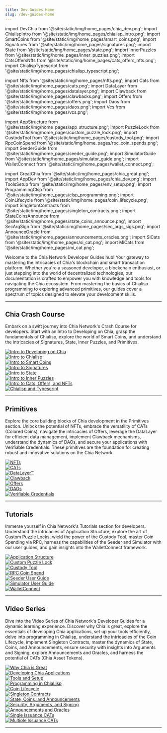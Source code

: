 ```yaml
---
title: Dev Guides Home
slug: /dev-guides-home
---
```


import DevChia from '@site/static/img/home_pages/chia_dev.png';
import ChialispIntro from '@site/static/img/home_pages/chialisp_intro.png';
import SmartCoins from '@site/static/img/home_pages/smart_coins.png';
import Signatures from '@site/static/img/home_pages/signatures.png';
import State from '@site/static/img/home_pages/state.png';
import InnerPuzzles from '@site/static/img/home_pages/inner_puzzles.png';
import CatsOffersNfts from '@site/static/img/home_pages/cats_offers_nfts.png';
import ChialispTypescript from '@site/static/img/home_pages/chialisp_typescript.png';

import Nfts from '@site/static/img/home_pages/nfts.png';
import Cats from '@site/static/img/home_pages/cats.png';
import DataLayer from '@site/static/img/home_pages/datalayer.png';
import Clawback from '@site/static/img/home_pages/clawbacks.png';
import Offers from '@site/static/img/home_pages/offers.png';
import Daos from '@site/static/img/home_pages/daos.png';
import Vcs from '@site/static/img/home_pages/vcs.png';

import AppStructure from '@site/static/img/home_pages/app_structure.png';
import PuzzleLock from '@site/static/img/home_pages/custom_puzzle_lock.png';
import CustodyTool from '@site/static/img/home_pages/custody_tool.png';
import RpcCoinSpend from '@site/static/img/home_pages/rpc_coin_spends.png';
import SeederGuide from '@site/static/img/home_pages/seeder_guide.png';
import SimulatorGuide from '@site/static/img/home_pages/simulator_guide.png';
import WalletConnect from '@site/static/img/home_pages/wallet_connect.png';

import GreatChia from '@site/static/img/home_pages/chia_great.png';
import AppDev from '@site/static/img/home_pages/chia_dev.png';
import ToolsSetup from '@site/static/img/home_pages/env_setup.png';
import ProgrammingClsp from '@site/static/img/home_pages/clsp_programming.png';
import CoinLifecycle from '@site/static/img/home_pages/coin_lifecycle.png';
import SingletonContracts from '@site/static/img/home_pages/singleton_contracts.png';
import StateCoinsAnnounce from '@site/static/img/home_pages/state_coins_announce.png';
import SecArgSign from '@site/static/img/home_pages/sec_args_sigs.png';
import AnnounceOracle from '@site/static/img/home_pages/announcements_oracles.png';
import SiCats from '@site/static/img/home_pages/si_cat.png';
import MiCats from '@site/static/img/home_pages/mi_cat.png';

Welcome to the Chia Network Developer Guides hub! Your gateway to mastering the intricacies of Chia's blockchain and smart transaction platform. Whether you're a seasoned developer, a blockchain enthusiast, or just stepping into the world of decentralized technologies, our documentation is crafted to empower you with knowledge and tools for navigating the Chia ecosystem. From mastering the basics of Chialisp programming to exploring advanced primitives, our guides cover a spectrum of topics designed to elevate your development skills.

---

## Chia Crash Course

Embark on a swift journey into Chia Network's Crash Course for developers. Start with an Intro to Developing on Chia, grasp the fundamentals of Chialisp, explore the world of Smart Coins, and understand the intricacies of Signatures, State, Inner Puzzles, and Primitives.

<section class="carousel">
  <c-ol class="carousel-inner">
    <c-li class="carousel-item">
      <div class="card-demo">
        <a href='/guides/crash-course/introduction/'>
          <div class="card">
            <div class="card__image">
              <img src={DevChia} alt='Intro to Developing on Chia' />
            </div>
          </div>
        </a>
      </div>
    </c-li>
    <c-li class="carousel-item">
      <div class="card-demo">
        <a href='/guides/crash-course/intro-to-chialisp/'>
          <div class="card">
            <div class="card__image">
              <img src={ChialispIntro} alt='Intro to Chialisp' />
            </div>
          </div>
        </a>
      </div>
    </c-li>
    <c-li class="carousel-item">
      <div class="card-demo">
        <a href='/guides/crash-course/smart-coins/'>
          <div class="card">
            <div class="card__image">
              <img src={SmartCoins} alt='Intro to Smart Coins' />
            </div>
          </div>
        </a>
      </div>
    </c-li>
    <c-li class="carousel-item">
      <div class="card-demo">
        <a href='/guides/crash-course/signatures/'>
          <div class="card">
            <div class="card__image">
              <img src={Signatures} alt='Intro to Signatures' />
            </div>
          </div>
        </a>
      </div>
    </c-li>
    <c-li class="carousel-item">
      <div class="card-demo">
        <a href='/guides/crash-course/state/'>
          <div class="card">
            <div class="card__image">
              <img src={State} alt='Intro to State' />
            </div>
          </div>
        </a>
      </div>
    </c-li>
    <c-li class="carousel-item">
      <div class="card-demo">
        <a href='/guides/crash-course/inner-puzzles/'>
          <div class="card">
            <div class="card__image">
              <img src={InnerPuzzles} alt='Intro to Inner Puzzles' />
            </div>
          </div>
        </a>
      </div>
    </c-li>
    <c-li class="carousel-item">
      <div class="card-demo">
        <a href='/crash-course/cats-offers-nfts/'>
          <div class="card">
            <div class="card__image">
              <img src={CatsOffersNfts} alt='Intro to Cats, Offers, and NFTs' />
            </div>
          </div>
        </a>
      </div>
    </c-li>
    <c-li class="carousel-item">
      <div class="card-demo">
        <a href='/chialisp-and-typescript/'>
          <div class="card">
            <div class="card__image">
              <img src={ChialispTypescript} alt='Chialisp and Typescript' />
            </div>
          </div>
        </a>
      </div>
    </c-li>
  </c-ol>
</section>

---

## Primitives

Explore the core building blocks of Chia development in the Primitives section. Unlock the potential of NFTs, embrace the versatility of CATs (Colored Coins), navigate the intricacies of Offers, leverage the DataLayer for efficient data management, implement Clawback mechanisms, understand the dynamics of DAOs, and secure your applications with Verifiable Credentials. These primitives are the foundation for creating robust and innovative solutions on the Chia Network.

<section class="carousel">
  <c-ol class="carousel-inner">
    <c-li class="carousel-item">
      <div class="card-demo">
        <a href='/guides/nft-developer-guide/'>
          <div class="card">
            <div class="card__image">
              <img src={Nfts} alt='NFTs'/>
            </div>
          </div>
        </a>
      </div>
    </c-li>
    <c-li class="carousel-item">
      <div class="card-demo">
        <a href='/guides/cat-developer-guide/'>
          <div class="card">
            <div class="card__image">
              <img src={Cats} alt='CATs' />
            </div>
          </div>
        </a>
      </div>
    </c-li>
    <c-li class="carousel-item">
      <div class="card-demo">
        <a href='/guides/datalayer-developer-guide/'>
          <div class="card">
            <div class="card__image">
              <img src={DataLayer} alt='DataLayer™' />
            </div>
          </div>
        </a>
      </div>
    </c-li>
    <c-li class="carousel-item">
      <div class="card-demo">
        <a href='/guides/clawback-developer-guide/'>
          <div class="card">
            <div class="card__image">
              <img src={Clawback} alt='Clawback' />
            </div>
          </div>
        </a>
      </div>
    </c-li>
    <c-li class="carousel-item">
      <div class="card-demo">
        <a href='/guides/offers-developer-guide/'>
          <div class="card">
            <div class="card__image">
              <img src={Offers} alt='Offers' />
            </div>
          </div>
        </a>
      </div>
    </c-li>
    <c-li class="carousel-item">
      <div class="card-demo">
        <a href='/guides/daos-developer-guide/'>
          <div class="card">
            <div class="card__image">
              <img src={Daos} alt='DAOs' />
            </div>
          </div>
        </a>
      </div>
    </c-li>
    <c-li class="carousel-item">
      <div class="card-demo">
        <a href='/guides/verifiable-credentials-guide'>
          <div class="card">
            <div class="card__image">
              <img src={Vcs} alt='Verifiable Credentials' />
            </div>
          </div>
        </a>
      </div>
    </c-li>
  </c-ol>
</section>

---

## Tutorials

Immerse yourself in Chia Network's Tutorials section for developers. Understand the intricacies of Application Structure, explore the art of Custom Puzzle Locks, wield the power of the Custody Tool, master Coin Spending via RPC, harness the capabilities of the Seeder and Simulator with our user guides, and gain insights into the WalletConnect framework.

<section class="carousel">
  <c-ol class="carousel-inner">
    <c-li class="carousel-item">
      <div class="card-demo">
        <a href='/guides/application-structure-tutorial/'>
          <div class="card">
            <div class="card__image">
              <img src={AppStructure} alt='Application Structure' />
            </div>
          </div>
        </a>
      </div>
    </c-li>
    <c-li class="carousel-item">
      <div class="card-demo">
        <a href='/guides/custom-puzzle-lock-tutorial/'>
          <div class="card">
            <div class="card__image">
              <img src={PuzzleLock} alt='Custom Puzzle Lock' />
            </div>
          </div>
        </a>
      </div>
    </c-li>
    <c-li class="carousel-item">
      <div class="card-demo">
        <a href='/guides/custody-tool/'>
          <div class="card">
            <div class="card__image">
              <img src={CustodyTool} alt='Custody Tool' />
            </div>
          </div>
        </a>
      </div>
    </c-li>
    <c-li class="carousel-item">
      <div class="card-demo">
        <a href='/guides/coin-spend-rpc-tutorial/'>
          <div class="card">
            <div class="card__image">
              <img src={RpcCoinSpend} alt='RPC Coin Spend' />
            </div>
          </div>
        </a>
      </div>
    </c-li>
    <c-li class="carousel-item">
      <div class="card-demo">
        <a href='/guides/seeder-user-guide/'>
          <div class="card">
            <div class="card__image">
              <img src={SeederGuide} alt='Seeder User Guide' />
            </div>
          </div>
        </a>
      </div>
    </c-li>
    <c-li class="carousel-item">
      <div class="card-demo">
        <a href='/guides/simulator-user-guide/'>
          <div class="card">
            <div class="card__image">
              <img src={SimulatorGuide} alt='Simulator User Guide' />
            </div>
          </div>
        </a>
      </div>
    </c-li>
    <c-li class="carousel-item">
      <div class="card-demo">
        <a href='/guides/walletconnect/'>
          <div class="card">
            <div class="card__image">
              <img src={WalletConnect} alt='WalletConnect' />
            </div>
          </div>
        </a>
      </div>
    </c-li>
  </c-ol>
</section>

---

## Video Series

Dive into the Video Series of Chia Network's Developer Guides for a dynamic learning experience. Discover why Chia is great, explore the essentials of developing Chia applications, set up your tools efficiently, delve into programming in Chialisp, understand the intricacies of the Coin Lifecycle, implement Singleton Contracts, master the dynamics of State, Coins, and Announcements, ensure security with insights into Arguments and Signing, explore Announcements and Oracles, and harness the potential of CATs (Chia Asset Tokens).

<section class="carousel">
  <c-ol class="carousel-inner">
    <c-li class="carousel-item">
      <div class="card-demo">
        <a href='/guides/why-chia-is-great-video-series/'>
          <div class="card">
            <div class="card__image">
              <img src={GreatChia} alt='Why Chia is Great' />
            </div>
          </div>
        </a>
      </div>
    </c-li>
    <c-li class="carousel-item">
      <div class="card-demo">
        <a href='/guides/developing-applications-video-series/'>
          <div class="card">
            <div class="card__image">
              <img src={AppDev} alt='Developing Chia Applications' />
            </div>
          </div>
        </a>
      </div>
    </c-li>
    <c-li class="carousel-item">
      <div class="card-demo">
        <a href='/guides/tools-and-setup-video-series/'>
          <div class="card">
            <div class="card__image">
              <img src={ToolsSetup} alt='Tools and Setup' />
            </div>
          </div>
        </a>
      </div>
    </c-li>
    <c-li class="carousel-item">
      <div class="card-demo">
        <a href='/guides/programming-chialisp-video-series/'>
          <div class="card">
            <div class="card__image">
              <img src={ProgrammingClsp} alt='Programming in ChiaLisp' />
            </div>
          </div>
        </a>
      </div>
    </c-li>
    <c-li class="carousel-item">
      <div class="card-demo">
        <a href='/guides/coin-lifecycle-and-testing-video-series/'>
          <div class="card">
            <div class="card__image">
              <img src={CoinLifecycle} alt='Coin Lifecycle' />
            </div>
          </div>
        </a>
      </div>
    </c-li>
    <c-li class="carousel-item">
      <div class="card-demo">
        <a href='/guides/singleton-contracts-video-series/'>
          <div class="card">
            <div class="card__image">
              <img src={SingletonContracts} alt='Singleton Contracts' />
            </div>
          </div>
        </a>
      </div>
    </c-li>
    <c-li class="carousel-item">
      <div class="card-demo">
        <a href='/guides/state-coins-announcements-video-series/'>
          <div class="card">
            <div class="card__image">
              <img src={StateCoinsAnnounce} alt='State, Coins, and Announcements' />
            </div>
          </div>
        </a>
      </div>
    </c-li>
    <c-li class="carousel-item">
      <div class="card-demo">
        <a href='/guides/security-arguments-signing-video-series/'>
          <div class="card">
            <div class="card__image">
              <img src={SecArgSign} alt='Security, Arguments, and Signing' />
            </div>
          </div>
        </a>
      </div>
    </c-li>
    <c-li class="carousel-item">
      <div class="card-demo">
        <a href='/guides/announcements-oracles-video-series/'>
          <div class="card">
            <div class="card__image">
              <img src={AnnounceOracle} alt='Announcements and Oracles' />
            </div>
          </div>
        </a>
      </div>
    </c-li>
    <c-li class="carousel-item">
      <div class="card-demo">
        <a href='/guides/single-issuance-cat-video-series/'>
          <div class="card">
            <div class="card__image">
              <img src={SiCats} alt='Single Issuance CATs' />
            </div>
          </div>
        </a>
      </div>
    </c-li>
    <c-li class="carousel-item">
      <div class="card-demo">
        <a href='/guides/multiple-issuance-cat-video-series/'>
          <div class="card">
            <div class="card__image">
              <img src={MiCats} alt='Multiple Issuance CATs' />
            </div>
          </div>
        </a>
      </div>
    </c-li>
  </c-ol>
</section>

---
